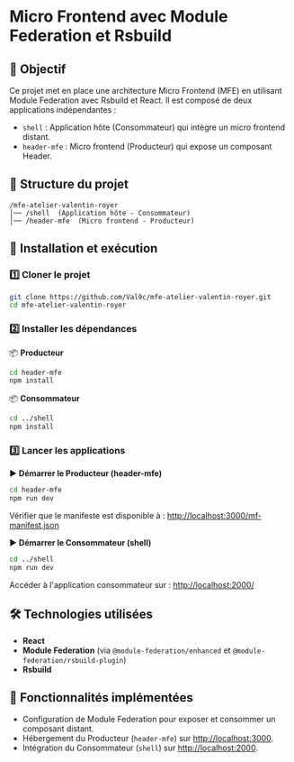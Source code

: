 # Micro Frontend avec Module Federation et Rsbuild

## 📌 Objectif

Ce projet met en place une architecture Micro Frontend (MFE) en utilisant Module Federation avec Rsbuild et React. Il est composé de deux applications indépendantes :

- `shell` : Application hôte (Consommateur) qui intègre un micro frontend distant.
- `header-mfe` : Micro frontend (Producteur) qui expose un composant Header.

## 📂 Structure du projet

```
/mfe-atelier-valentin-royer
│── /shell  (Application hôte - Consommateur)
│── /header-mfe  (Micro frontend - Producteur)
```

## 🚀 Installation et exécution

### 1️⃣ Cloner le projet

```sh
git clone https://github.com/Val9c/mfe-atelier-valentin-royer.git
cd mfe-atelier-valentin-royer
```

### 2️⃣ Installer les dépendances

📦 **Producteur**

```sh
cd header-mfe
npm install
```

📦 **Consommateur**

```sh
cd ../shell
npm install
```

### 3️⃣ Lancer les applications

▶️ **Démarrer le Producteur (header-mfe)**

```sh
cd header-mfe
npm run dev
```

Vérifier que le manifeste est disponible à : [http://localhost:3000/mf-manifest.json](http://localhost:3000/mf-manifest.json)

▶️ **Démarrer le Consommateur (shell)**

```sh
cd ../shell
npm run dev
```

Accéder à l'application consommateur sur : [http://localhost:2000/](http://localhost:2000/)

## 🛠️ Technologies utilisées

- **React**
- **Module Federation** (via `@module-federation/enhanced` et `@module-federation/rsbuild-plugin`)
- **Rsbuild**

## 📝 Fonctionnalités implémentées

- Configuration de Module Federation pour exposer et consommer un composant distant.
- Hébergement du Producteur (`header-mfe`) sur [http://localhost:3000](http://localhost:3000).
- Intégration du Consommateur (`shell`) sur [http://localhost:2000](http://localhost:2000).